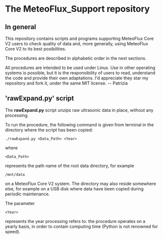 # The MeteoFlux_Support repository

## In general

This repository contains scripts and programs supporting MeteoFlux Core V2 users to check quality of data and, more generally, using MeteoFlux Core V2 to its best posibilities.

The procedures are described in alphabetic order in the next sections.

All procedures are intended to be used under Linux. Use in other operating systems is possible, but it is the responsibility of users to read, understand the code and provide their own adaptations. I'd appreciate they star my repository and fork it, under the same MIT license. -- Patrizia

## 'rawExpand.py' script

The **rawExpand.py** script unzips raw ultrasonic data in place, without any processing.

To run the procedure, the following command is given from terminal in the directory where the script has been copied:

    ./rawExpand.py <Data_Path> <Year>

where

    <Data_Path>

represents the path name of the root data directory, for example

    /mnt/data

on a MeteoFlux Core V2 system. The directory may also reside somewhere else, for example on a USB disk where data have been copied during periodic maintenance.

The parameter

    <Year>

represents the year processing refers to: the procedure operates on a yearly basis, in order to contain computing time (Python is not renowned for speed).
